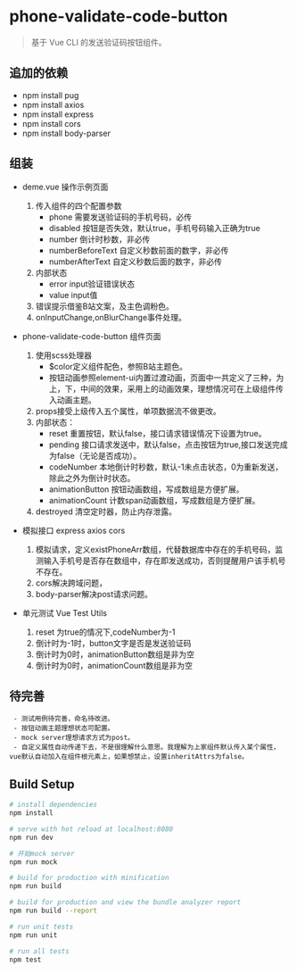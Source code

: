 # phone-validate-code-button

> 基于 Vue CLI 的发送验证码按钮组件。

## 追加的依赖
* npm install pug
* npm install axios
* npm install express 
* npm install cors
* npm install body-parser

## 组装

* deme.vue 操作示例页面
     1. 传入组件的四个配置参数
          - phone 需要发送验证码的手机号码，必传
          - disabled 按钮是否失效，默认true，手机号码输入正确为true
          - number 倒计时秒数，非必传
          - numberBeforeText 自定义秒数前面的数字，非必传
          - numberAfterText 自定义秒数后面的数字，非必传
     2. 内部状态
          - error input验证错误状态
          - value input值
     3. 错误提示借鉴B站文案，及主色调粉色。
     4. onInputChange,onBlurChange事件处理。

* phone-validate-code-button 组件页面
     1. 使用scss处理器
          - $color定义组件配色，参照B站主题色。
          - 按钮动画参照element-ui内置过渡动画，页面中一共定义了三种，为上，下，中间的效果，采用上的动画效果，理想情况可在上级组件传入动画主题。
     2. props接受上级传入五个属性，单项数据流不做更改。
     3. 内部状态：
          - reset 重置按钮，默认false，接口请求错误情况下设置为true。
          - pending 接口请求发送中，默认false，点击按钮为true,接口发送完成为false（无论是否成功）。
          - codeNumber 本地倒计时秒数，默认-1未点击状态，0为重新发送，除此之外为倒计时状态。
          - animationButton 按钮动画数组，写成数组是方便扩展。
          - animationCount 计数span动画数组，写成数组是方便扩展。
     4. destroyed 清空定时器，防止内存泄露。

* 模拟接口 express axios cors
     1. 模拟请求，定义existPhoneArr数组，代替数据库中存在的手机号码，监测输入手机号是否存在数组中，存在即发送成功，否则提醒用户该手机号不存在。
     2. cors解决跨域问题，
     3. body-parser解决post请求问题。

* 单元测试 Vue Test Utils
     1. reset 为true的情况下,codeNumber为-1
     2. 倒计时为-1时，button文字是否是发送验证码
     3. 倒计时为0时，animationButton数组是非为空
     4. 倒计时为0时，animationCount数组是非为空


## 待完善

     - 测试用例待完善，命名待改进。
     - 按钮动画主题理想状态可配置。
     - mock server理想请求方式为post。
     - 自定义属性自动传递下去，不是很理解什么意思。我理解为上家组件默认传入某个属性，vue默认自动加入在组件根元素上，如果想禁止，设置inheritAttrs为false。

## Build Setup

``` bash
# install dependencies
npm install

# serve with hot reload at localhost:8080
npm run dev

# 开始mock server
npm run mock

# build for production with minification
npm run build

# build for production and view the bundle analyzer report
npm run build --report

# run unit tests
npm run unit

# run all tests
npm test
```
